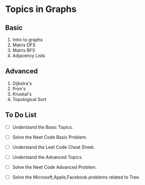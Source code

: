 # Topics in Graphs

## Basic
1. Intro to graphs 
2. Matrix DFS
3. Matrix BFS
4. Adjacency Lists
## Advanced
1. Dijkstra's
2. Prim's
3. Kruskal's
4. Topological Sort

## To Do List
- [ ] Understand the Basic Topics.
- [ ] Solve the Neet Code Basic Problem.
- [ ] Understand the Leet Code Cheat Sheet.
- [ ] Understand the Advanced Topics.
- [ ] Solve the Neet Code Advanced Problem.
- [ ] Solve the Microsoft,Apple,Facebook problems related to Tree.

